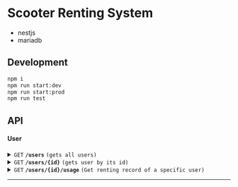 # Scooter Renting System

- nestjs
- mariadb

## Development

```bash
npm i
npm run start:dev
npm run start:prod
npm run test
```

## API

#### User

<details>
 <summary><code>GET</code> <code><b>/users</b></code> <code>(gets all users)</code></summary>

##### Parameters

> None

##### Responses

> | http code | content-type       | response                                                                                                                 |
> | --------- | ------------------ | ------------------------------------------------------------------------------------------------------------------------ |
> | `200`     | `application/json` | [] or [{ "id": 14,"username": "jenny", "password": "jenny", "updatedAt": null,"createdAt": "2023-05-27T10:53:15.000Z" }] |

##### Example cURL

> ```javascript
>  curl -X GET -H "Content-Type: application/json" http://localhost:3000/users
> ```

</details>

<details>
 <summary><code>GET</code> <code><b>/users/{id}</b></code> <code>(gets user by its id)</code></summary>

##### Parameters

> | name | type     | data type | description                  |
> | ---- | -------- | --------- | ---------------------------- |
> | `id` | required | number    | The specific user numeric id |

##### Responses

> | http code | content-type       | response                                                                                                         |
> | --------- | ------------------ | ---------------------------------------------------------------------------------------------------------------- |
> | `200`     | `application/json` | `{"id": 14,"username": "jenny","password": "jenny", "updatedAt": null, "createdAt": "2023-05-27T10:53:15.000Z"}` |
> | `400`     | `application/json` | `{ "statusCode": 400,"message": "id '1' not found","error": "Bad Request"}`                                      |

##### Example cURL

> ```javascript
>  curl -X GET -H "Content-Type: application/json" http://localhost:3000/users/10
> ```

</details>

<details>
  <summary><code>GET</code> <code><b>/users/{id}/usage</b></code> <code>(Get renting record of a specific user)</code></summary>

##### Parameters

> | name | type     | data type | description            |
> | ---- | -------- | --------- | ---------------------- |
> | `id` | required | number    | The specific user's id |

##### Responses

> | http code | content-type       | response                                                                                                                         |
> | --------- | ------------------ | -------------------------------------------------------------------------------------------------------------------------------- |
> | `200`     | `application/json` | array of records `{"start": "2023-05-31T12:13:23.000Z", "end": "2023-05-31T15:13:47.000Z", "scooter": 11, "duration": 0.1804 },` |
> | `400`     | `application/json` | `{ "statusCode": 400,"message": "id '1' not found","error": "Bad Request"}`                                                      |

##### Example cURL

> ```javascript
>  curl -X GET -H "Content-Type: application/json" http://localhost:8889/users/10
> ```

</details>

---
